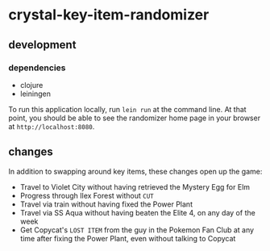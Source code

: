 # crystal-key-item-randomizer

## development

### dependencies

* clojure
* leiningen

To run this application locally, run `lein run` at the command
line. At that point, you should be able to see the randomizer home
page in your browser at `http://localhost:8080`.

## changes

In addition to swapping around key items, these changes open up the game:

* Travel to Violet City without having retrieved the Mystery Egg for Elm
* Progress through Ilex Forest without `CUT`
* Travel via train without having fixed the Power Plant
* Travel via SS Aqua without having beaten the Elite 4, on any day of
  the week
* Get Copycat's `LOST ITEM` from the guy in the Pokemon Fan Club at
  any time after fixing the Power Plant, even without talking to
  Copycat
